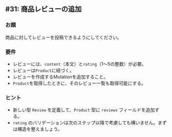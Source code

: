 ## #31: 商品レビューの追加

### お題
商品に対してレビューを投稿できるようにしてください。

### 要件
- レビューには、`content`（本文）と`rating`（1〜5の整数）が必要。
- レビューは`Product`に紐づく。
- レビューを作成するMutationを追加すること。
- `Product`を取得したときに、そのレビュー一覧も取得可能にする。

### ヒント
- 新しい型 `Review` を定義して、`Product` 型に `reviews` フィールドを追加する。
- `rating` のバリデーションは次のステップ以降で考慮しても構いません。まずは構造を整えましょう。

